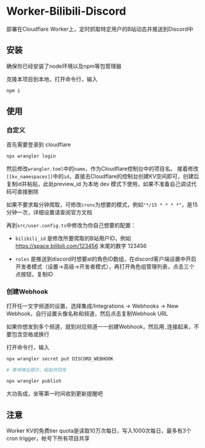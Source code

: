 # Worker-Bilibili-Discord

部署在Cloudflare Worker上，定时抓取特定用户的B站动态并推送到Discord中

## 安装

确保你已经安装了node环境以及npm等包管理器

克隆本项目到本地，打开命令行，输入 
```bash
npm i
```

## 使用
### 自定义
首先需要登录到 cloudflare
```bash
npx wrangler login
```

然后修改`wrangler.toml`中的`name`，作为Cloudflare控制台中的项目名。
接着修改`[[kv_namespaces]]`中的`id`，直接去Cloudflare的控制台创建KV空间即可，创建后复制id并粘贴，此处preview_id 为本地 dev 模式下使用，如果不准备自己调试代码可直接删除

如果不要求每分钟爬取，可修改`crons`为想要的模式，例如`"*/15 * * * *"`，是15分钟一次，详细设置请查阅官方文档

再到`src/user.config.ts`中修改为你自己想要的配置：

- `bilibili_id` 是修改所要爬取的B站用户ID，例如 https://space.bilibili.com/123456 末尾的数字 123456

- `roles` 是推送到discord时想要at的角色ID数组，在discord客户端设置中开启开发者模式（设置->高级->开发者模式），再打开角色组管理列表，点击三个点按钮，复制ID

### 创建Webhook
打开任一文字频道的设置，选择集成/Integrations -> Webhooks -> New Webhook，自行设置头像名称和频道，然后点击复制Webhook URL

如果你想发到多个频道，就到对应频道一一创建Webhook，然后用`,`连接起来，不要包含空格或换行

打开命令行，输入
```bash
npx wrangler secret put DISCORD_WEBHOOK

# 等待弹出提示，粘贴并回车

npx wrangler publish
```

大功告成，坐等第一时间收到更新提醒吧

## 注意
Worker KV的免费tier quota是读取10万次每日，写入1000次每日，最多有3个cron trigger，帐号下所有项目共享